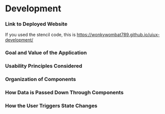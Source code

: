 # Development

### Link to Deployed Website
If you used the stencil code, this is https://wonkywombat789.github.io/uiux-development/

### Goal and Value of the Application

### Usability Principles Considered

### Organization of Components

### How Data is Passed Down Through Components

### How the User Triggers State Changes

